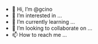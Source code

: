- 👋 Hi, I’m @gcino
- 👀 I’m interested in ...
- 🌱 I’m currently learning ...
- 💞️ I’m looking to collaborate on ...
- 📫 How to reach me ...

<!---
gcino/gcino is a ✨ special ✨ repository because its `README.md` (this file) appears on your GitHub profile.
You can click the Preview link to take a look at your changes.
--->
